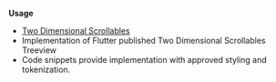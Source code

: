 **Usage**

*  [Two Dimensional Scrollables](https://pub.dev/packages/two_dimensional_scrollables)
*  Implementation of Flutter published Two Dimensional Scrollables Treeview
*  Code snippets provide implementation with approved styling and tokenization. 

`  `